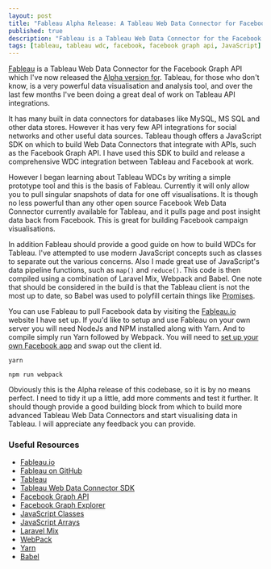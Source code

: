 ```yaml
---
layout: post
title: "Fableau Alpha Release: A Tableau Web Data Connector for Facebook"
published: true
description: "Fableau is a Tableau Web Data Connector for the Facebook Graph API which I've now released the Alpha version for."
tags: [tableau, tableau wdc, facebook, facebook graph api, JavaScript]
---
```

[Fableau](http://fableau.io) is a Tableau Web Data Connector for the Facebook Graph API which I've now released the [Alpha version for](https://github.com/RobDWaller/fableau). Tableau, for those who don't know, is a very powerful data visualisation and analysis tool, and over the last few months I've been doing a great deal of work on Tableau API integrations.

It has many built in data connectors for databases like MySQL, MS SQL and other data stores. However it has very few API integrations for social networks and other useful data sources. Tableau though offers a JavaScript SDK on which to build Web Data Connectors that integrate with APIs, such as the Facebook Graph API. I have used this SDK to build and release a comprehensive WDC integration between Tableau and Facebook at work.

However I began learning about Tableau WDCs by writing a simple prototype tool and this is the basis of Fableau. Currently it will only allow you to pull singular snapshots of data for one off visualisations. It is though no less powerful than any other open source Facebook Web Data Connector currently available for Tableau, and it pulls page and post insight data back from Facebook. This is great for building Facebook campaign visualisations.

In addition Fableau should provide a good guide on how to build WDCs for Tableau. I've attempted to use modern JavaScript concepts such as classes to separate out the various concerns. Also I made great use of JavaScript's data pipeline functions, such as `map()` and `reduce()`. This code is then compiled using a combination of Laravel Mix, Webpack and Babel. One note that should be considered in the build is that the Tableau client is not the most up to date, so Babel was used to polyfill certain things like [Promises]().

You can use Fableau to pull Facebook data by visiting the [Fableau.io](http://fableau.io) website I have set up. If you'd like to setup and use Fableau on your own server you will need NodeJs and NPM installed along with Yarn. And to compile simply run Yarn followed by Webpack. You will need to [set up your own Facebook app](https://developers.facebook.com/) and swap out the client id.

```
yarn

npm run webpack
```

Obviously this is the Alpha release of this codebase, so it is by no means perfect. I need to tidy it up a little, add more comments and test it further. It should though provide a good building block from which to build more advanced Tableau Web Data Connectors and start visualising data in Tableau. I will appreciate any feedback you can provide.

### Useful Resources
- [Fableau.io](http://fableau.io)
- [Fableau on GitHub](https://github.com/RobDWaller/fableau)
- [Tableau](https://www.tableau.com/)
- [Tableau Web Data Connector SDK](https://tableau.github.io/webdataconnector/)
- [Facebook Graph API](https://developers.facebook.com/docs/graph-api)
- [Facebook Graph Explorer](https://developers.facebook.com/tools/explorer/)
- [JavaScript Classes](https://developer.mozilla.org/en-US/docs/Web/JavaScript/Reference/Classes)
- [JavaScript Arrays](https://developer.mozilla.org/en-US/docs/Web/JavaScript/Reference/Global_Objects/Array)
- [Laravel Mix](https://laravel.com/docs/5.4/mix)
- [WebPack](https://webpack.js.org/)
- [Yarn](https://yarnpkg.com/lang/en/)
- [Babel](https://babeljs.io/)
